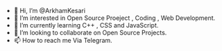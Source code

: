 - 👋 Hi, I’m @ArkhamKesari
- 👀 I’m interested in Open Source Proeject , Coding , Web Development.
- 🌱 I’m currently learning C++ , CSS and JavaScript.
- 💞️ I’m looking to collaborate on Open Source Projects.
- 📫 How to reach me Via Telegram.

<!---
ArkhamKesari/ArkhamKesari is a ✨ special ✨ repository because its `README.md` (this file) appears on your GitHub profile.
You can click the Preview link to take a look at your changes.
--->
